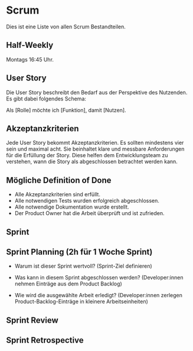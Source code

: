 # Scrum

Dies ist eine Liste von allen Scrum Bestandteilen.

## Half-Weekly

Montags 16:45 Uhr.

## User Story

Die User Story beschreibt den Bedarf aus der Perspektive des Nutzenden. Es gibt dabei folgendes Schema:

Als [Rolle] möchte ich [Funktion], damit [Nutzen].

## Akzeptanzkriterien

Jede User Story bekommt Akzeptanzkriterien. Es sollten mindestens vier sein und maximal acht.
Sie beinhaltet klare und messbare Anforderungen für die Erfüllung der Story. Diese helfen dem Entwicklungsteam zu verstehen,
wann die Story als abgeschlossen betrachtet werden kann.

## Mögliche Definition of Done

- Alle Akzeptanzkriterien sind erfüllt.
- Alle notwendigen Tests wurden erfolgreich abgeschlossen.
- Alle notwendige Dokumentation wurde erstellt.
- Der Product Owner hat die Arbeit überprüft und ist zufrieden.

## Sprint

## Sprint Planning (2h für 1 Woche Sprint)

- Warum ist dieser Sprint wertvoll? (Sprint-Ziel definieren)

- Was kann in diesem Sprint abgeschlossen werden? (Developer:innen nehmen
   Einträge aus dem Product Backlog)

- Wie wird die ausgewählte Arbeit erledigt? (Developer:innen zerlegen
   Product-Backlog-Einträge in kleinere Arbeitseinheiten)

## Sprint Review

## Sprint Retrospective
